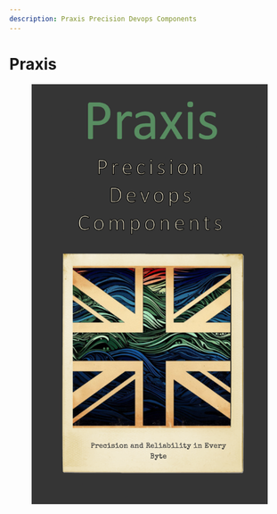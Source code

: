 ```yaml
---
description: Praxis Precision Devops Components
---
```


# Praxis

<figure><img src=".gitbook/assets/Precision and Reliability in Every Byte.png" alt=""><figcaption></figcaption></figure>
